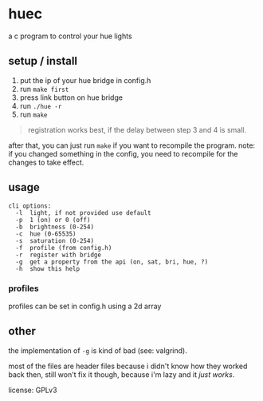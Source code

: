 # huec
a c program to control your hue lights

## setup / install

1. put the ip of your hue bridge in config.h
2. run ```make first```
3. press link button on hue bridge
4. run ```./hue -r```
5. run ```make```

> registration works best, if the delay between step 3 and 4 is small.

after that, you can just run ```make``` if you want to recompile the program.
note: if you changed something in the config, you need to recompile for the changes to take effect.

## usage
```
cli options:
  -l  light, if not provided use default
  -p  1 (on) or 0 (off)
  -b  brightness (0-254)
  -c  hue (0-65535)
  -s  saturation (0-254)
  -f  profile (from config.h)
  -r  register with bridge
  -g  get a property from the api (on, sat, bri, hue, ?)
  -h  show this help
```
### profiles

profiles can be set in config.h using a 2d array

## other

the implementation of `-g` is kind of bad (see: valgrind).

most of the files are header files because i didn't know how they worked back then, still won't fix it though, because i'm lazy and it *just works*.

license: GPLv3
